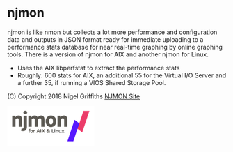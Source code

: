 # njmon

njmon is like nmon but collects a lot more performance and configuration data and outputs in JSON format 
ready for immediate uploading to a performance stats database for near real-time graphing by online graphing tools. 
There is a version of njmon for AIX and another njmon for Linux. 

- Uses the AIX libperfstat to extract the performance stats
- Roughly: 600 stats for AIX, an additional 55 for the Virtual I/O Server and a further 35, if running a VIOS Shared Storage Pool.

(C) Copyright 2018 Nigel Griffiths
[NJMON Site](http://nmon.sourceforge.net/pmwiki.php?n=Site.Njmon)

![](njmon.png)
